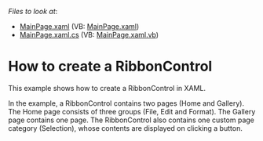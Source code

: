 <!-- default file list -->
*Files to look at*:

* [MainPage.xaml](./CS/RibbonControl_Ex/MainPage.xaml) (VB: [MainPage.xaml](./VB/RibbonControl_Ex/MainPage.xaml))
* [MainPage.xaml.cs](./CS/RibbonControl_Ex/MainPage.xaml.cs) (VB: [MainPage.xaml.vb](./VB/RibbonControl_Ex/MainPage.xaml.vb))
<!-- default file list end -->
# How to create a RibbonControl


<p>This example shows how to create a RibbonControl in XAML. </p><p>In the example, a RibbonControl contains two pages (Home and Gallery). The Home page consists of three groups (File, Edit and Format). The Gallery page contains one page. The RibbonControl also contains one custom page category (Selection), whose contents are displayed on clicking a button.</p>

<br/>


